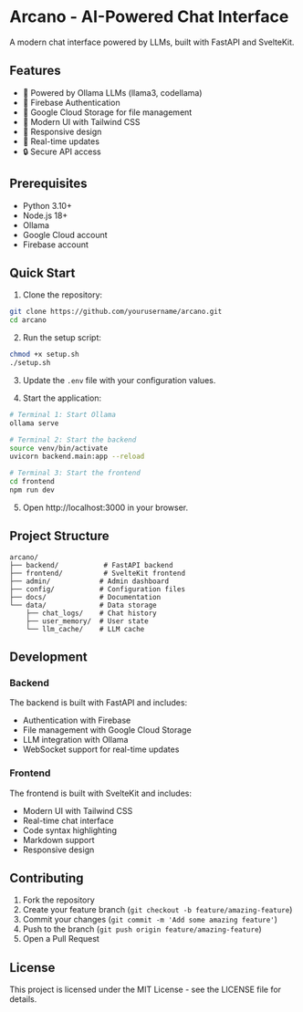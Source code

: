 # Arcano - AI-Powered Chat Interface

A modern chat interface powered by LLMs, built with FastAPI and SvelteKit.

## Features

- 🤖 Powered by Ollama LLMs (llama3, codellama)
- 🔐 Firebase Authentication
- 💾 Google Cloud Storage for file management
- 🎨 Modern UI with Tailwind CSS
- 📱 Responsive design
- 🔄 Real-time updates
- 🔒 Secure API access

## Prerequisites

- Python 3.10+
- Node.js 18+
- Ollama
- Google Cloud account
- Firebase account

## Quick Start

1. Clone the repository:
```bash
git clone https://github.com/yourusername/arcano.git
cd arcano
```

2. Run the setup script:
```bash
chmod +x setup.sh
./setup.sh
```

3. Update the `.env` file with your configuration values.

4. Start the application:
```bash
# Terminal 1: Start Ollama
ollama serve

# Terminal 2: Start the backend
source venv/bin/activate
uvicorn backend.main:app --reload

# Terminal 3: Start the frontend
cd frontend
npm run dev
```

5. Open http://localhost:3000 in your browser.

## Project Structure

```
arcano/
├── backend/           # FastAPI backend
├── frontend/          # SvelteKit frontend
├── admin/            # Admin dashboard
├── config/           # Configuration files
├── docs/             # Documentation
└── data/             # Data storage
    ├── chat_logs/    # Chat history
    ├── user_memory/  # User state
    └── llm_cache/    # LLM cache
```

## Development

### Backend

The backend is built with FastAPI and includes:
- Authentication with Firebase
- File management with Google Cloud Storage
- LLM integration with Ollama
- WebSocket support for real-time updates

### Frontend

The frontend is built with SvelteKit and includes:
- Modern UI with Tailwind CSS
- Real-time chat interface
- Code syntax highlighting
- Markdown support
- Responsive design

## Contributing

1. Fork the repository
2. Create your feature branch (`git checkout -b feature/amazing-feature`)
3. Commit your changes (`git commit -m 'Add some amazing feature'`)
4. Push to the branch (`git push origin feature/amazing-feature`)
5. Open a Pull Request

## License

This project is licensed under the MIT License - see the LICENSE file for details. 